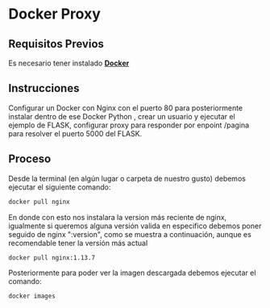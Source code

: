 # Docker Proxy

## Requisitos Previos

Es necesario tener instalado [**Docker**](https://docs.docker.com/)

## Instrucciones

Configurar un Docker con Nginx con el puerto 80 para posteriormente instalar dentro de ese Docker Python , crear un usuario y ejecutar el ejemplo de FLASK, configurar proxy para responder por enpoint /pagina para resolver el puerto 5000 del FLASK.

## Proceso

Desde la terminal (en algún lugar o carpeta de nuestro gusto) debemos ejecutar el siguiente comando:

```bash
docker pull nginx
```
En donde con esto nos instalara la version más reciente de nginx, igualmente si queremos alguna versión valida en especifico debemos poner seguido de nginx ":version", como se muestra a continuación, aunque es recomendable tener la versión más actual

```bash
docker pull nginx:1.13.7
```
Posteriormente para poder ver la imagen descargada debemos ejecutar el comando:

```bash
docker images
```
